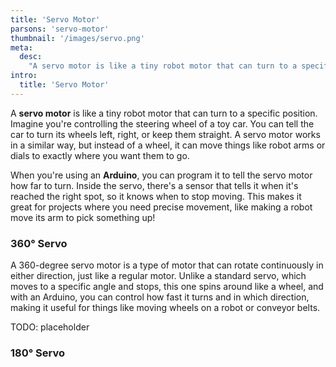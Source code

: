 ```yaml
---
title: 'Servo Motor'
parsons: 'servo-motor'
thumbnail: '/images/servo.png'
meta:
  desc:
    "A servo motor is like a tiny robot motor that can turn to a specific position. Here's how you can program it in Arduino!"
intro:
  title: 'Servo Motor'
---
```


A **servo motor** is like a tiny robot motor that can turn to a specific position. Imagine you're controlling the steering wheel of a toy car. You can tell the car to turn its wheels left, right, or keep them straight. A servo motor works in a similar way, but instead of a wheel, it can move things like robot arms or dials to exactly where you want them to go.

When you're using an **Arduino**, you can program it to tell the servo motor how far to turn. Inside the servo, there's a sensor that tells it when it's reached the right spot, so it knows when to stop moving. This makes it great for projects where you need precise movement, like making a robot move its arm to pick something up!

### 360° Servo

A 360-degree servo motor is a type of motor that can rotate continuously in either direction, just like a regular motor. Unlike a standard servo, which moves to a specific angle and stops, this one spins around like a wheel, and with an Arduino, you can control how fast it turns and in which direction, making it useful for things like moving wheels on a robot or conveyor belts.

TODO: placeholder

### 180° Servo